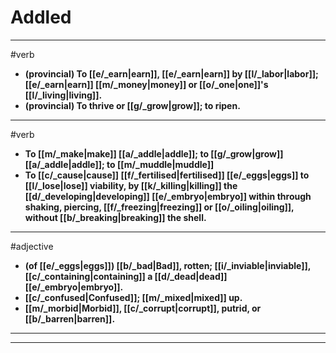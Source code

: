 # Addled
---
#verb
- **(provincial) To [[e/_earn|earn]], [[e/_earn|earn]] by [[l/_labor|labor]]; [[e/_earn|earn]] [[m/_money|money]] or [[o/_one|one]]'s [[l/_living|living]].**
- **(provincial) To thrive or [[g/_grow|grow]]; to ripen.**
---
#verb
- **To [[m/_make|make]] [[a/_addle|addle]]; to [[g/_grow|grow]] [[a/_addle|addle]]; to [[m/_muddle|muddle]]**
- **To [[c/_cause|cause]] [[f/_fertilised|fertilised]] [[e/_eggs|eggs]] to [[l/_lose|lose]] viability, by [[k/_killing|killing]] the [[d/_developing|developing]] [[e/_embryo|embryo]] within through shaking, piercing, [[f/_freezing|freezing]] or [[o/_oiling|oiling]], without [[b/_breaking|breaking]] the shell.**
---
#adjective
- **(of [[e/_eggs|eggs]]) [[b/_bad|Bad]], rotten; [[i/_inviable|inviable]], [[c/_containing|containing]] a [[d/_dead|dead]] [[e/_embryo|embryo]].**
- **[[c/_confused|Confused]]; [[m/_mixed|mixed]] up.**
- **[[m/_morbid|Morbid]], [[c/_corrupt|corrupt]], putrid, or [[b/_barren|barren]].**
---
---

